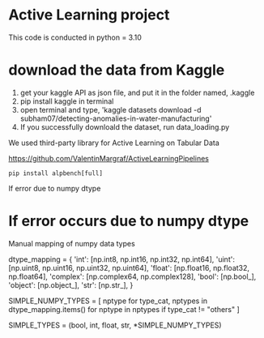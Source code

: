 # Active Learning project

This code is conducted in python = 3.10

# download the data from Kaggle

1. get your kaggle API as json file, and put it in the folder named, .kaggle
2. pip install kaggle in terminal
3. open terminal and type, 'kaggle datasets download -d subham07/detecting-anomalies-in-water-manufacturing'
4. If you successfully downloald the dataset, run data_loading.py

We used third-party library for Active Learning on Tabular Data

https://github.com/ValentinMargraf/ActiveLearningPipelines

```
pip install alpbench[full]
```

If error due to numpy dtype

# If error occurs due to numpy dtype

Manual mapping of numpy data types


dtype_mapping = {
    'int': [np.int8, np.int16, np.int32, np.int64],
    'uint': [np.uint8, np.uint16, np.uint32, np.uint64],
    'float': [np.float16, np.float32, np.float64],
    'complex': [np.complex64, np.complex128],
    'bool': [np.bool_],
    'object': [np.object_],
    'str': [np.str_],
}

SIMPLE_NUMPY_TYPES = [
    nptype
    for type_cat, nptypes in dtype_mapping.items()
    for nptype in nptypes
    if type_cat != "others"
]

SIMPLE_TYPES = (bool, int, float, str, *SIMPLE_NUMPY_TYPES)
